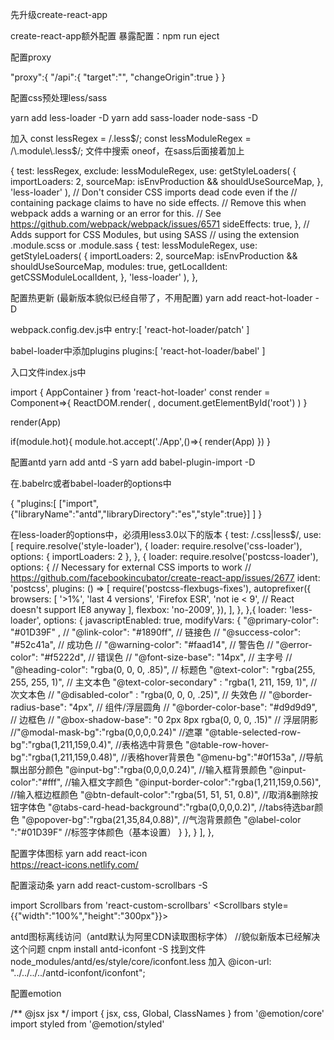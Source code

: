 
先升级create-react-app

create-react-app额外配置
暴露配置：npm run eject

配置proxy

"proxy":{
	"/api":{
		"target":"",
		"changeOrigin":true
	}
}

配置css预处理less/sass

yarn add less-loader -D
yarn add sass-loader node-sass -D

加入
const lessRegex = /\.less$/;
const lessModuleRegex = /\.module\.less$/;
文件中搜索 oneof，在sass后面接着加上

{
  test: lessRegex,
  exclude: lessModuleRegex,
  use: getStyleLoaders(
    {
      importLoaders: 2,
      sourceMap: isEnvProduction && shouldUseSourceMap,
    },
    'less-loader'
  ),
  // Don't consider CSS imports dead code even if the
  // containing package claims to have no side effects.
  // Remove this when webpack adds a warning or an error for this.
  // See https://github.com/webpack/webpack/issues/6571
  sideEffects: true,
},
// Adds support for CSS Modules, but using SASS
// using the extension .module.scss or .module.sass
{
  test: lessModuleRegex,
  use: getStyleLoaders(
    {
      importLoaders: 2,
      sourceMap: isEnvProduction && shouldUseSourceMap,
      modules: true,
      getLocalIdent: getCSSModuleLocalIdent,
    },
    'less-loader'
  ),
},

配置热更新
(最新版本貌似已经自带了，不用配置)
yarn add react-hot-loader -D

webpack.config.dev.js中
entry:[
	'react-hot-loader/patch'
]

babel-loader中添加plugins
plugins:[
	'react-hot-loader/babel'
]

入口文件index.js中

import { AppContainer } from 'react-hot-loader'
const render = Component=>{
	ReactDOM.render(
		<AppContainer>
			<Component />
		</AppContainer>,
		document.getElementById('root')
	)
}

render(App)

if(module.hot){
	module.hot.accept('./App',()=>{
	render(App)
})
}

配置antd
yarn add antd -S
yarn add babel-plugin-import -D

在.babelrc或者babel-loader的options中

{
	"plugins:[
		["import",{"libraryName":"antd","libraryDirectory":"es","style":true}]
	]
}


在less-loader的options中，必須用less3.0以下的版本
{
	test: /\.css|less$/,
	use: [
		require.resolve('style-loader'),
		{
			loader: require.resolve('css-loader'),
			options: {
				importLoaders: 2
			},
		},
		{
			loader: require.resolve('postcss-loader'),
			options: {
				// Necessary for external CSS imports to work
				// https://github.com/facebookincubator/create-react-app/issues/2677
				ident: 'postcss',
				plugins: () => [
					require('postcss-flexbugs-fixes'),
					autoprefixer({
						browsers: [
							'>1%',
							'last 4 versions',
							'Firefox ESR',
							'not ie < 9', // React doesn't support IE8 anyway
						],
						flexbox: 'no-2009',
					}),
				],
			},
		},{
			loader: 'less-loader',
			options: {
				javascriptEnabled: true,
				modifyVars: {
					"@primary-color": "#01D39F" ,
						// "@link-color": "#1890ff",                            // 链接色
						// "@success-color": "#52c41a",                         // 成功色
						// "@warning-color": "#faad14",                         // 警告色
						// "@error-color": "#f5222d",                           // 错误色
						// "@font-size-base": "14px",                           // 主字号
						// "@heading-color": "rgba(0, 0, 0, .85)",              // 标题色
						 "@text-color": "rgba(255, 255, 255, 1)",                // 主文本色
						 "@text-color-secondary" : "rgba(1, 211, 159, 1)",       // 次文本色
						// "@disabled-color" : "rgba(0, 0, 0, .25)",            // 失效色
						// "@border-radius-base": "4px",                        // 组件/浮层圆角
						// "@border-color-base": "#d9d9d9",                     // 边框色
						// "@box-shadow-base": "0 2px 8px rgba(0, 0, 0, .15)"  // 浮层阴影
						//"@modal-mask-bg":"rgba(0,0,0,0.24)"                  //遮罩
						"@table-selected-row-bg":"rgba(1,211,159,0.4)",        //表格选中背景色
						 "@table-row-hover-bg":"rgba(1,211,159,0.48)",            //表格hover背景色
						 "@menu-bg":"#0f153a",                                   //导航飘出部分颜色
						 "@input-bg":"rgba(0,0,0,0.24)",                         //输入框背景颜色
						 "@input-color":"#fff",                                  //输入框文字颜色
						 "@input-border-color":"rgba(1,211,159,0.56)",           //输入框边框颜色
						 "@btn-default-color":"rgba(51, 51, 51, 0.8)",           //取消&删除按钮字体色
						 "@tabs-card-head-background":"rgba(0,0,0,0.2)",        //tabs待选bar颜色
						 "@popover-bg":"rgba(21,35,84,0.88)",                    //气泡背景颜色
						 "@label-color ":"#01D39F"                              //标签字体颜色（基本设置）
				}
			},
		}
	],
},


配置字体图标
yarn add react-icon  
https://react-icons.netlify.com/

<Font name="rocket" />

配置滚动条
yarn add react-custom-scrollbars -S

import Scrollbars from 'react-custom-scrollbars'
<Scrollbars style={{"width":"100%","height":"300px"}}>
	<div></div>
</Scrollbars>


antd图标离线访问（antd默认为阿里CDN读取图标字体）
//貌似新版本已经解决这个问题
cnpm install antd-iconfont -S
找到文件node_modules/antd/es/style/core/iconfont.less
加入 @icon-url: "../../../../antd-iconfont/iconfont";



配置emotion


/** @jsx jsx */
import { jsx, css, Global, ClassNames } from '@emotion/core'
import styled from '@emotion/styled'
